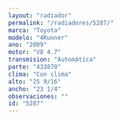```yaml
---
layout: "radiador"
permalink: "/radiadores/5287/"
marca: "Toyota"
modelo: "4Runner"
ano: "2009"
motor: "V8 4.7"
transmision: "Automática"
parte: "433870"
clima: "Con clima"
alto: "25 9/16"
ancho: "23 1/4"
observaciones: ""
id: "5287"
---
```



